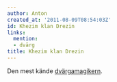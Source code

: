 ```yaml
---
author: Anton
created_at: '2011-08-09T08:54:03Z'
id: Khezim klan Drezin
links:
  mention:
  - dvärg
title: Khezim klan Drezin
---
```


Den mest kände [dvärgamagikern].

  [dvärgamagikern]: dvärg
